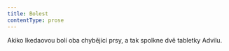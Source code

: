 ```yaml
---
title: Bolest
contentType: prose
---
```


<section>

Akiko Ikedaovou bolí oba chybějící prsy, a tak spolkne dvě tabletky Advilu.

</section>
